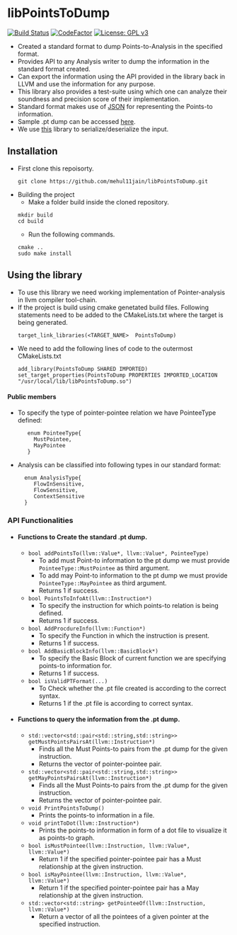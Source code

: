 # libPointsToDump
[![Build Status](https://travis-ci.com/mehul11jain/libPointsToDump.svg?token=uaLKCyzaK4p9XPrt7zpP&branch=main)](https://travis-ci.com/mehul11jain/libPointsToDump)
[![CodeFactor](https://www.codefactor.io/repository/github/mehul11jain/libpointstodump/badge)](https://www.codefactor.io/repository/github/mehul11jain/libpointstodump)
[![License: GPL v3](https://img.shields.io/badge/License-GPL%20v3-blue.svg)](http://www.gnu.org/licenses/gpl-3.0)
- Created a standard format to dump Points-to-Analysis in the specified format.
- Provides API to any Analysis writer to dump the information in the standard format created.
- Can export the information using the API provided in the library back in LLVM and use the information for any purpose.
- This library also provides a test-suite using which one can analyze their soundness and precision score of their implementation.
- Standard format makes use of [JSON](https://www.json.org/json-en.html) for representing the Points-to information.
- Sample .pt dump can be accessed [here](./sample.pt.json).
- We use [this](https://github.com/nlohmann/json) library to serialize/deserialize the input.

## Installation
-  First clone this repoisorty.
   ```
   git clone https://github.com/mehul11jain/libPointsToDump.git
   ```
-  Building the project
   - Make a folder build inside the cloned repository.
   ```
   mkdir build
   cd build
   ```
   - Run the following commands.
   ```
   cmake ..
   sudo make install  
   ```
## Using the library
-  To use this library we need working implementation of Pointer-analysis in llvm compiler tool-chain.
-  If the project is build using cmake genetated build files. Following statements need to be added to the CMakeLists.txt where the target is being generated.
   ```
   target_link_libraries(<TARGET_NAME>  PointsToDump)
   ```
-  We need to add the following lines of code to the outermost CMakeLists.txt
   ```
   add_library(PointsToDump SHARED IMPORTED)
   set_target_properties(PointsToDump PROPERTIES IMPORTED_LOCATION "/usr/local/lib/libPointsToDump.so")
   ```


#### Public members

- To specify the type of pointer-pointee relation we have PointeeType defined:
   ```
      enum PointeeType{
        MustPointee,
        MayPointee
      } 
    ```
- Analysis can be classified into following types in our standard format:
  ```
    enum AnalysisType{
       FlowInSensitive,
       FlowSensitive,
       ContextSensitive
    }
  ```
  
### API Functionalities
* #### Functions to Create the standard .pt dump.
     - `bool addPointsTo(llvm::Value*, llvm::Value*, PointeeType)`
        - To add must Point-to information to the pt dump we must provide `PointeeType::MustPointee` as third argument.
        - To add may Point-to information to the pt dump we must provide `PointeeType::MayPointee` as third argument.
        - Returns 1 if success.     
     - `bool PointsToInfoAt(llvm::Instruction*)`
       - To specify the instruction for which points-to relation is being defined. 
       - Returns 1 if success.
     - `bool AddProcdureInfo(llvm::Function*)`
       - To specify the Function in which the instruction is present. 
       - Returns 1 if success.
     - `bool AddBasicBlockInfo(llvm::BasicBlock*)`
       - To specify the Basic Block of current function we are specifying points-to information for. 
       - Returns 1 if success.
     - `bool isValidPTFormat(...)`
       - To Check whether the .pt file created is according to the correct syntax.
       - Returns 1 if the .pt file is according to correct syntax.

- #### Functions to query the information from the .pt dump.
     - `std::vector<std::pair<std::string,std::string>> getMustPointsPairsAt(llvm::Instruction*)`
       - Finds all the Must Points-to pairs from the .pt dump for the given instruction.
       - Returns the vector of pointer-pointee pair.
     - `std::vector<std::pair<std::string,std::string>> getMayPointsPairsAt(llvm::Instruction*)`
       - Finds all the Must Points-to pairs from the .pt dump for the given instruction.
       - Returns the vector of pointer-pointee pair.
     - `void PrintPointsToDump()`
       - Prints the points-to information in a file.
     - `void printToDot(llvm::Instruction*)`
       - Prints the points-to information in form of a dot file to visualize it as points-to graph.
     - `bool isMustPointee(llvm::Instruction, llvm::Value*, llvm::Value*)`
       - Return 1 if the specified pointer-pointee pair has a Must relationship at the given instruction.
     - `bool isMayPointee(llvm::Instruction, llvm::Value*, llvm::Value*)`
       - Return 1 if the specified pointer-pointee pair has a May relationship at the given instruction. 
     - `std::vector<std::string> getPointeeOf(llvm::Instruction, llvm::Value*)`
       - Return a vector of all the pointees of a given pointer at the specified instruction.    
